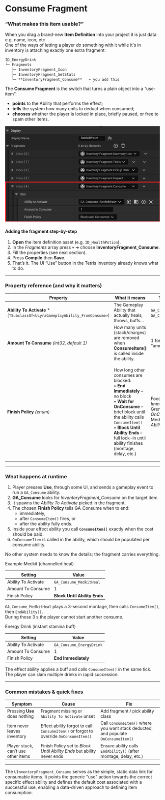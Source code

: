 # Consume Fragment

### “What makes this item usable?”

When you drag a brand-new **Item Definition** into your project it is just data: e.g. name, icon, etc\
One of the ways of letting a player _do_ something with it while it's in inventory is attaching exactly one extra fragment:

```
ID_EnergyDrink
└─ Fragments
   ├─ InventoryFragment_Icon
   ├─ InventoryFragment_SetStats
   └─ **InventoryFragment_Consume**   ← you add this
```

The **Consume Fragment** is the switch that turns a plain object into a “use-item”:

* **points** to the Ability that performs the effect;
* **tells** the system how many units to deduct when consumed;
* **chooses** whether the player is locked in place, briefly paused, or free to spam other items.

<img src=".gitbook/assets/image (47).png" alt="" title="Consumable Fragment">

#### Adding the fragment step-by-step

1. **Open** the item definition asset (e.g. `ID_HealthPotion`).
2. In the _Fragments_ array press **`+`** ➜ choose **InventoryFragment_Consume**.
3. Fill the properties (see next section).
4. Press **Compile** then **Save**.
5. That’s it. The UI “Use” button in the Tetris Inventory already knows what to do.

***

### Property reference (and why it matters)

| Property                                                                    | What it means                                                                                                                                                                                                                                                                                                      | Typical choices                                                                                                                    |
| --------------------------------------------------------------------------- | ------------------------------------------------------------------------------------------------------------------------------------------------------------------------------------------------------------------------------------------------------------------------------------------------------------------ | ---------------------------------------------------------------------------------------------------------------------------------- |
| **Ability To Activate** \*(`TSubclassOf<ULyraGameplayAbility_FromConsume>`) | The Gameplay Ability that actually heals, throws, buffs…                                                                                                                                                                                                                                                           | `GA_Consume_Medkit`, `GA_Consume_FragGrenade`                                                                                      |
| **Amount To Consume** _(int32, default 1)_                                  | How many units (stack/charges) are removed when **ConsumeItem()** is called inside the ability.                                                                                                                                                                                                                    | 1 for most items, 10 for “ammo boxes”, etc.                                                                                        |
| **Finish Policy** _(enum)_                                                  | <p>How long other consumes are blocked:<br>• <strong>End Immediately</strong> – no block<br>• <strong>Wait for OnConsume</strong> – brief block until the ability calls <code>ConsumeItem()</code><br>• <strong>Block Until Ability Ends</strong> – full lock-in until ability finishes (montage, delay, etc.)</p> | <p>Food buff → <em>End Immediately</em><br>Grenade → <em>Wait for OnConsume</em><br>Medkit → <em>Block Until Ability Ends</em></p> |

***

### What happens at runtime

1. Player presses **Use**, through some UI, and sends a gameplay event to run a `GA_Consume` ability.
2. **GA_Consume** looks for _InventoryFragment_Consume_ on the target item.
3. It spawns the _Ability To Activate_ picked in the fragment.
4. The chosen **Finish Policy** tells GA_Consume when to end:
   * immediately,
   * after `ConsumeItem()` fires, or
   * after the ability fully ends.
5. Inside your effect ability you call **`ConsumeItem()`** exactly when the cost should be paid.
6. `OnConsumeItem` is called in the ability, which should be populated per consume ability.

No other system needs to know the details; the fragment carries everything.

<div class="collapse">
<p class="collapse-title">Example Medkit (channelled heal)</p>
<div class="collapse-content">

| Setting             | Value                        |
| ------------------- | ---------------------------- |
| Ability To Activate | `GA_Consume_MedkitHeal`      |
| Amount To Consume   | 1                            |
| Finish Policy       | **Block Until Ability Ends** |

`GA_Consume_MedkitHeal` plays a 3-second montage, then calls `ConsumeItem()`, then `EndAbility()`.\
During those 3 s the player cannot start another consume.

</div>
</div>

<div class="collapse">
<p class="collapse-title">Energy Drink (instant stamina buff)</p>
<div class="collapse-content">

| Setting             | Value                    |
| ------------------- | ------------------------ |
| Ability To Activate | `GA_Consume_EnergyDrink` |
| Amount To Consume   | 1                        |
| Finish Policy       | **End Immediately**      |

The effect ability applies a buff and calls `ConsumeItem()` in the same tick.\
The player can slam multiple drinks in rapid succession.

</div>
</div>

***

### Common mistakes & quick fixes

| Symptom                             | Cause                                                                                   | Fix                                                                                |
| ----------------------------------- | --------------------------------------------------------------------------------------- | ---------------------------------------------------------------------------------- |
| Pressing **Use** does nothing       | Fragment missing or `Ability To Activate` unset                                         | Add fragment / pick ability class                                                  |
| Item never leaves inventory         | Effect ability forgot to call  `ConsumeItem()` or forgot to override `OnConsumeItem()`  | Call `ConsumeItem()` where you want stack deducted, and populate `OnConsumeItem()` |
| Player stuck, can’t use other items | Finish Policy set to _Block Until Ability Ends_ but ability never ends                  | Ensure ability calls `EndAbility()` (after montage, delay, etc.)                   |

***

The `UInventoryFragment_Consume` serves as the simple, static data link for consumable items. It points the generic "use" action towards the correct specific effect ability and defines the default cost associated with a successful use, enabling a data-driven approach to defining item consumption.
